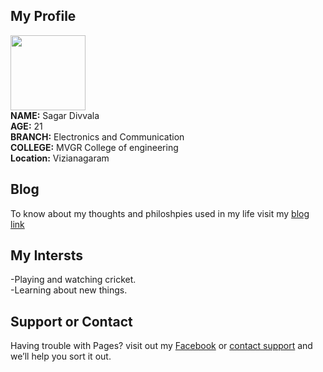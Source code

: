 ## My Profile
<img src="https://lh3.googleusercontent.com/zsHEuWRa1iFpEyc9hDhIUROHXAhf8YhNdZETd6niDB28X7_b1sFIoUZcS8uEkKO_hhBChFR6ylq8HgHnu6SKt9wUVU46NUMtFaRnijth6HDCO5ErO2wvbLh9EySMMuy8r0oJkj2cMOT4WmP4v3IUIw7xeb7uPHvTmTbn1WtW6tVnHBv9X1Qdbh9JF81bkRAGpd_L7S2wVkeb7rMjTWcnm06OQ3vRJ1fOGnT2g7j52a0-HyuGgNG8qeBoa70BoLgM770H1PTk4KDJ60joZXDGphyPa5DhWhjsR_lcAP8-n_pqLMcMEQM9XV7XtSDCrpIk9i7qcg4Agakk2DCECdRZ5PV1bwFN2YaCCfkiUAdCxtLb2Q4BzbMI1CcnBdyVgKLT1YDil11cZEGBuK7eP4EZUR6f8I3hX8q9xHKYPfWBGxny61dSZp_6tr1BeFm1s57NAxHT5DuhyMfyev9nvL0Pi7AOD6fXQtKV32yP_L9t_joWOgsWJuAbsxQifSrbUxxG8I3J03PfMQEDb1LL-kCTJ-IALE0tQc6o3VrM286ODWXlmo8ewd20t9iUy4BaDIk8CqqtQsBFc9rC9KIGmgLy-MR5R97v1UWVCd_CT646GXVBK0sIlxw3vAqdrkCiJkdc7C_p8SZs2tFMHFLzelxA5S_grQ=s401-no" width="120" height="120" top="40" left="70"> <br>
**NAME:** Sagar Divvala <br>
**AGE:** 21 <br>
**BRANCH:** Electronics and Communication <br>
**COLLEGE:** MVGR College of engineering <br>
**Location:** Vizianagaram <br>
## Blog
To know about my thoughts and philoshpies used in my life visit my [blog link](https://mahisagar.postach.io/) <br>
## My Intersts 
-Playing and watching cricket. <br>
-Learning about new things.
## Support or Contact
Having trouble with Pages? visit out my [Facebook](https://www.facebook.com/divvala.sagar) or [contact support](https://github.com/contact) and we’ll help you sort it out.
